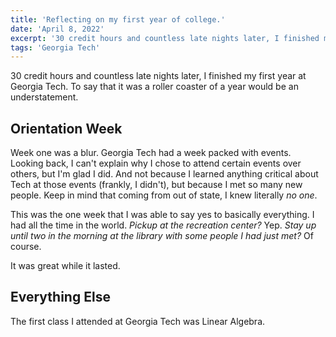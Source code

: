```yaml
---
title: 'Reflecting on my first year of college.'
date: 'April 8, 2022'
excerpt: '30 credit hours and countless late nights later, I finished my first year of college.'
tags: 'Georgia Tech'
---
```


30 credit hours and countless late nights later, I finished my first year at Georgia Tech. To
say that it was a roller coaster of a year would be an understatement.

## Orientation Week

Week one was a blur. Georgia Tech had a week packed with events. Looking back, I can't explain
why I chose to attend certain events over others, but I'm glad I did. And not because I learned anything 
critical about Tech at those events (frankly, I didn't), but because I met so many new people. Keep in mind that 
coming from out of state, I knew literally *no one*.   

This was the one week that I was able to say yes to basically everything. I had all the time in the world.
*Pickup at the recreation center?* Yep. *Stay up until two in the morning at the library with some people I had just met?*
Of course.

It was great while it lasted.

## Everything Else

The first class I attended at Georgia Tech was Linear Algebra.

